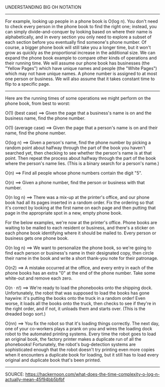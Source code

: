 UNDERSTANDING BIG OH NOTATION

---------------------------------------

For example, looking up people in a phone book is O(log n). You don't need to check every person in the phone book to find the right one; instead, you can simply divide-and-conquer by looking based on where their name is alphabetically, and in every section you only need to explore a subset of each section before you eventually find someone's phone number.
Of course, a bigger phone book will still take you a longer time, but it won't grow as quickly as the proportional increase in the additional size.
We can expand the phone book example to compare other kinds of operations and their running time. We will assume our phone book has businesses (the "Yellow Pages") which have unique names and people (the "White Pages") which may not have unique names. A phone number is assigned to at most one person or business. We will also assume that it takes constant time to flip to a specific page.

---------------------------------------

Here are the running times of some operations we might perform on the phone book, from best to worst:

O(1) (best case) ==> Given the page that a business's name is on and the business name, find the phone number.

O(1) (average case) ==> Given the page that a person's name is on and their name, find the phone number.

O(log n) ==> Given a person's name, find the phone number by picking a random point about halfway through the part of the book you haven't searched yet, then checking to see whether the person's name is at that point. Then repeat the process about halfway through the part of the book where the person's name lies. (This is a binary search for a person's name.)

O(n) ==> Find all people whose phone numbers contain the digit "5".

O(n) ==> Given a phone number, find the person or business with that number.

O(n log n) ==> There was a mix-up at the printer's office, and our phone book had all its pages inserted in a random order. Fix the ordering so that it's correct by looking at the first name on each page and then putting that page in the appropriate spot in a new, empty phone book.

For the below examples, we're now at the printer's office. Phone books are waiting to be mailed to each resident or business, and there's a sticker on each phone book identifying where it should be mailed to. Every person or business gets one phone book.

O(n log n) ==> We want to personalize the phone book, so we're going to find each person or business's name in their designated copy, then circle their name in the book and write a short thank-you note for their patronage.

O(n2) ==> A mistake occurred at the office, and every entry in each of the phone books has an extra "0" at the end of the phone number. Take some white-out and remove each zero.

O(n · n!) ==> We're ready to load the phonebooks onto the shipping dock. Unfortunately, the robot that was supposed to load the books has gone haywire: it's putting the books onto the truck in a random order! Even worse, it loads all the books onto the truck, then checks to see if they're in the right order, and if not, it unloads them and starts over. (This is the dreaded bogo sort.)

O(nn) ==> You fix the robot so that it's loading things correctly. The next day, one of your co-workers plays a prank on you and wires the loading dock robot to the automated printing systems. Every time the robot goes to load an original book, the factory printer makes a duplicate run of all the phonebooks! Fortunately, the robot's bug-detection systems are sophisticated enough that the robot doesn't try printing even more copies when it encounters a duplicate book for loading, but it still has to load every original and duplicate book that's been printed.

--------------------------------------

SOURCE: https://hackernoon.com/what-does-the-time-complexity-o-log-n-actually-mean-45f94bb5bfbf


